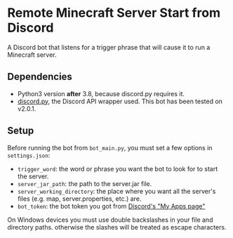 # Remote Minecraft Server Start from Discord
A Discord bot that listens for a trigger phrase that will cause it to run a Minecraft server.

## Dependencies
* Python3 version **after** 3.8, because discord.py requires it.
* [discord.py](https://github.com/Rapptz/discord.py), the Discord API wrapper used. This bot has been tested on v2.0.1.

## Setup
Before running the bot from `bot_main.py`, you must set a few options in `settings.json`:
* `trigger_word`: the word or phrase you want the bot to look for to start the server.
* `server_jar_path`: the path to the server.jar file.
* `server_working_directory`: the place where you want all the server's files (e.g. map, server.properties, etc.) are.
* `bot_token`: the bot token you got from [Discord's "My Apps page"](https://discordapp.com/developers/applications/me)

On Windows devices you must use double backslashes in your file and directory paths. otherwise the slashes will be treated as escape characters.
